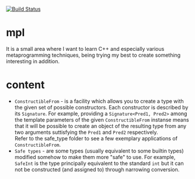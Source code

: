 [![Build Status](https://travis-ci.com/nickitat/mpl.svg?branch=master)](https://travis-ci.com/nickitat/mpl)

# mpl
It is a small area where I want to learn C++ and especially various metaprogramming techniques,
being trying my best to create something interesting in addition.

# content
* `ConstructibleFrom` - is a facility which allows you to create a type with the given set of possible constructors. Each constructor is described by its `Signature`. For example, providing a `Signature<Pred1, Pred2>` among the template parameters of the given `ConstructibleFrom` instanse means that it will be possible to create an object of the resulting type from any two arguments suttisfying the `Pred1` and `Pred2` respectively.\
Refer to the safe_type folder to see a few exemplary applications of `ConstructibleFrom`.
* `Safe types` - are some types (usually equivalent to some builtin types) modified somehow to make them more "safe" to use. For example, `SafeInt` is the type principally equivalent to the standard `int` but it can not be constructed (and assigned to) through narrowing conversion.
